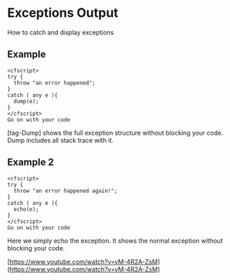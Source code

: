<!--
{
  "title": "Exception Output",
  "id": "exception-output",
  "related": [
    "tag-catch",
    "tag-rethrow",
    "tag-throw",
    "tag-try"
  ],
  "categories": [
    "debugging"
  ],
  "description": "How to catch and display exceptions.",
  "keywords": [
    "Exception",
    "Output",
    "Catch",
    "Display exceptions",
    "Lucee",
    "try-catch"
  ]
}
-->
# Exceptions Output

How to catch and display exceptions

## Example

```run
<cfscript>
try {
  throw "an error happened";
}
catch ( any e ){
  dump(e);
}
</cfscript>
Go on with your code
```

 [tag-Dump] shows the full exception structure without blocking your code. Dump includes all stack trace with it.

## Example 2

```lucee
<cfscript>
try {
  throw "an error happened again!";
}
catch ( any e ){
  echo(e);
}
</cfscript>
Go on with your code
```

Here we simply echo the exception. It shows the normal exception without blocking your code.

[https://www.youtube.com/watch?v=vM-4R2A-ZsM](https://www.youtube.com/watch?v=vM-4R2A-ZsM)